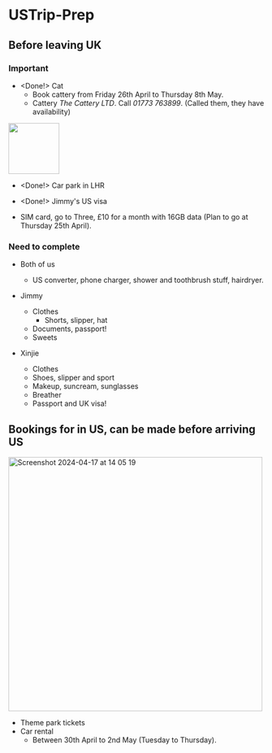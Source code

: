 # USTrip-Prep
## Before leaving UK
### Important
- <Done!> Cat 
  - Book cattery from Friday 26th April to Thursday 8th May.
  - Cattery _The Cattery LTD_. Call _01773 763899_. (Called them, they have availability)

<img src="https://github.com/StarryXinZ/USTrip-Prep/assets/123643693/77b991fa-5ae8-424c-8528-25fe2d2a3bd8" width="100" height="100">

- <Done!> Car park in LHR

- <Done!> Jimmy's US visa

- SIM card, go to Three, £10 for a month with 16GB data (Plan to go at Thursday 25th April).
    
### Need to complete
- Both of us
  - US converter, phone charger, shower and toothbrush stuff, hairdryer. 
    
- Jimmy
  - Clothes
    - Shorts, slipper, hat
  - Documents, passport!
  - Sweets

- Xinjie
  - Clothes
  - Shoes, slipper and sport
  - Makeup, suncream, sunglasses
  - Breather
  - Passport and UK visa!


## Bookings for in US, can be made before arriving US

<img width="500" alt="Screenshot 2024-04-17 at 14 05 19" src="https://github.com/StarryXinZ/USTrip-Prep/assets/123643693/d0dbe70a-0830-49a9-8093-6137547b9977">

- Theme park tickets 
- Car rental
  - Between 30th April to 2nd May (Tuesday to Thursday).

